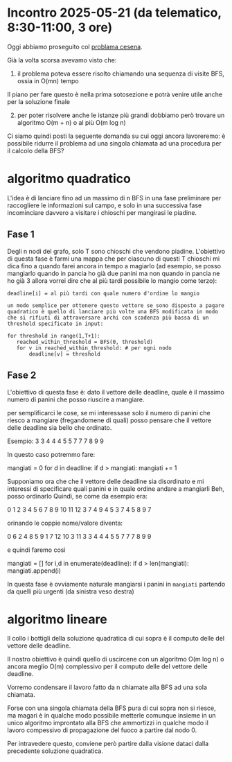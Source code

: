 # Incontro 2025-05-21 (da telematico, 8:30-11:00, 3 ore)

Oggi abbiamo proseguito col [problama cesena](https://training.olinfo.it/task/itday_cesena).

Già la volta scorsa avevamo visto che:

1. il problema poteva essere risolto chiamando una sequenza di visite BFS, ossia in O(mn) tempo

Il piano per fare questo è nella prima sotosezione e potrà venire utile anche per la soluzione finale


2. per poter risolvere anche le istanze più grandi dobbiamo però trovare un algoritmo O(m + n) o al più  O(m log n)

Ci siamo quindi posti la seguente domanda su cui oggi ancora lavoreremo:
è possibile ridurre il problema ad una singola chiamata ad una procedura per il calcolo della BFS?

# algoritmo quadratico

L'idea è di lanciare fino ad un massimo di n BFS in una fase preliminare per raccogliere le informazioni sul campo, e solo in una successiva fase incominciare davvero a visitare i chioschi per mangirasi le piadine.

## Fase 1

   Degli n nodi del grafo, solo T sono chioschi che vendono piadine.
   L'obiettivo di questa fase è farmi una mappa che per ciascuno di questi T chioschi mi dica fino a quando farei ancora in tempo a magiarlo (ad esempio, se posso mangiarlo quando in pancia ho già due panini ma non quando in pancia ne ho già 3 allora vorrei dire che al più tardi possibile lo mangio come terzo):

    deadline[i] = al più tardi con quale numero d'ordine lo mangio

    un modo semplice per ottenere questo vettore se sono disposto a pagare quadratico è quello di lanciare più volte una BFS modificata in modo che si rifiuti di attraversare archi con scadenza più bassa di un threshold specificato in input:

    for threshold in range(1,T+1):
       reached_within_threshold = BFS(0, threshold)
       for v in reached_within_threshold: # per ogni nodo
           deadline[v] = threshold

## Fase 2
   L'obiettivo di questa fase è:
      dato il vettore delle deadline, quale è il massimo numero di panini che posso riuscire a mangiare.

   per semplificarci le cose, se mi interessase solo il numero di panini che riesco a mangiare (fregandomene di quali) posso pensare che il vettore delle deadline sia bello che ordinato.

   Esempio:  3 3 4 4 4 5 5 7 7 7 8 9 9

In questo caso potremmo fare:

mangiati = 0
for d in deadline:
    if d > mangiati:
       mangiati += 1

Supponiamo ora che che il vettore delle deadline sia disordinato e mi interessi di specificare quali panini e in quale ordine andare a mangiarli
Beh, posso ordinarlo
Quindi, se come da esempio era:

0 1 2 3 4 5 6 7 8 9 10 11 12
3 7 4 9 4 5 3 7 4 5  8  9  7

orinando le coppie nome/valore diventa:

  0 6 2 4 8 5 9 1 7 12 10 3 11
  3 3 4 4 4 5 5 7 7  7  8 9  9

e quindi faremo così

mangiati = []
for i,d in enumerate(deadline):
    if d > len(mangiati):
       mangiati.append(i)

In questa fase è ovviamente naturale mangiarsi i panini in `mangiati` partendo da quelli più urgenti (da sinistra veso destra)


# algoritmo lineare

Il collo i bottigli della soluzione quadratica di cui sopra è il computo delle del vettore delle deadline.

Il nostro obiettivo è quindi quello di uscircene con un algoritmo O(m log n) o ancora meglio O(m) complessivo per il computo delle del vettore delle deadline.

Vorremo condensare il lavoro fatto da n chiamate alla BFS ad una sola chiamata.

Forse con una singola chiamata della BFS pura di cui sopra non si riesce, ma magari è in qualche modo possibile metterle comunque insieme in un unico algoritmo improntato alla BFS che ammortizzi in qualche modo il lavoro compessivo di propagazione del fuoco a partire dal nodo 0.

Per intravedere questo, conviene però partire dalla visione dataci dalla precedente soluzione quadratica.

